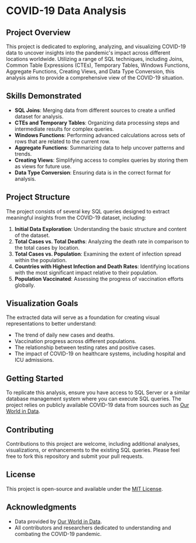 # COVID-19 Data Analysis

## Project Overview

This project is dedicated to exploring, analyzing, and visualizing COVID-19 data to uncover insights into the pandemic's impact across different locations worldwide. Utilizing a range of SQL techniques, including Joins, Common Table Expressions (CTEs), Temporary Tables, Windows Functions, Aggregate Functions, Creating Views, and Data Type Conversion, this analysis aims to provide a comprehensive view of the COVID-19 situation.

## Skills Demonstrated

- **SQL Joins**: Merging data from different sources to create a unified dataset for analysis.
- **CTEs and Temporary Tables**: Organizing data processing steps and intermediate results for complex queries.
- **Windows Functions**: Performing advanced calculations across sets of rows that are related to the current row.
- **Aggregate Functions**: Summarizing data to help uncover patterns and trends.
- **Creating Views**: Simplifying access to complex queries by storing them as views for future use.
- **Data Type Conversion**: Ensuring data is in the correct format for analysis.

## Project Structure

The project consists of several key SQL queries designed to extract meaningful insights from the COVID-19 dataset, including:

1. **Initial Data Exploration**: Understanding the basic structure and content of the dataset.
2. **Total Cases vs. Total Deaths**: Analyzing the death rate in comparison to the total cases by location.
3. **Total Cases vs. Population**: Examining the extent of infection spread within the population.
4. **Countries with Highest Infection and Death Rates**: Identifying locations with the most significant impact relative to their population.
5. **Population Vaccinated**: Assessing the progress of vaccination efforts globally.

## Visualization Goals

The extracted data will serve as a foundation for creating visual representations to better understand:

- The trend of daily new cases and deaths.
- Vaccination progress across different populations.
- The relationship between testing rates and positive cases.
- The impact of COVID-19 on healthcare systems, including hospital and ICU admissions.

## Getting Started

To replicate this analysis, ensure you have access to SQL Server or a similar database management system where you can execute SQL queries. The project relies on publicly available COVID-19 data from sources such as [Our World in Data](https://ourworldindata.org/coronavirus).

## Contributing

Contributions to this project are welcome, including additional analyses, visualizations, or enhancements to the existing SQL queries. Please feel free to fork this repository and submit your pull requests.

## License

This project is open-source and available under the [MIT License](LICENSE).

## Acknowledgments

- Data provided by [Our World in Data](https://ourworldindata.org/coronavirus).
- All contributors and researchers dedicated to understanding and combating the COVID-19 pandemic.

